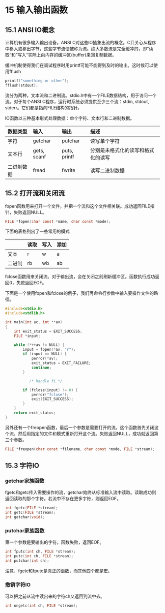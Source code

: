 # 15 输入输出函数

## 15.1 ANSI IO概念

计算机有很多输入输出设备，ANSI C对这些IO抽象出流的概念。C只关心从程序中移入或移出字节，这些字节流便被称为流。绝大多数流是完全缓冲的，即”读取“和”写入“实际上向内存的缓冲区(buffer)来回复制数据。

缓冲机制使得我们在调试程序时用printf可能不能得到及时的输出，这时候可以使用fflush

```c
printf("something or other");
fflush(stdout);
```

流分为两种，文本流和二进制流。stdio.h中有一个FILE数据结构，用于访问一个流。对于每个ANSI C程序，运行时系统必须提供至少三个流：stdin, stdout, stderr。它们都是指向FILE结构的指针。

IO函数以三种基本形式处理数据：单个字符、文本行和二进制数据。

| 数据类型  | 输入          | 输出           | 描述                |
| :---- | :---------- | :----------- | :---------------- |
| 字符    | getchar     | putchar      | 读写单个字符            |
| 文本行   | gets, scanf | puts, printf | 分别是未格式化的读写和格式化的读写 |
| 二进制数据 | fread       | fwrite       | 读写二进制数据           |

## 15.2 打开流和关闭流

fopen函数用来打开一个文件，并把一个流和这个文件相关联。成功返回FILE指针，失败返回NULL。

```c
FILE *fopen(char const *name, char const *mode);
```

下面的表格列出了一些常用的模式

|     | 读取  | 写入  | 添加  |
| :-- | :-- | :-- | :-- |
| 文本  | r   | w   | a   |
| 二进制 | rb  | wb  | ab  |

fclose函数用来关闭流。对于输出流，会在关闭之前刷新缓冲区。函数执行成功返回0，失败返回EOF。

下面是一个使用fopen和fclose的例子，我们再命令行参数中输入要操作文件的路径。

```c
#include<stdio.h>
#include<stdlib.h>

int main(int ac, int **av)
{
    int exit_status = EXIT_SUCCESS;
    FILE *input;

    while (*++av != NULL) {
        input = fopen(*av, "r");
        if (input == NULL) {
            perror(*av);
            exit_status = EXIT_FAILURE;
            continue;
        }

           /* handle fi */

        if (fclose(input) != 0) {
            perror("fclose");
            exit(EXIT_SUCCESS);
        }
    }
    return exit_status;
}
```

另外还有一个freopen函数，最后一个参数是需要打开的流。这个函数首先关闭这个流，然后用指定的文件和模式重新打开这个流。失败返回NULL，成功就返回第三个参数。

```c
FILE *freopen(char const *filename, char const *mode, FILE *stream);
```

## 15.3 字符IO

### getchar家族函数

fgetc和getc传入需要操作的流，getchar始终从标准输入流中读取。读取成功则返回读取的那个字符。若流中不存在更多字符，则返回EOF。

```c
int fgetc(FILE *stream);
int getc(FILE *stream);
int getchar(void);
```

### putchar家族函数

第一个参数是要输出的字符。函数失败，返回EOF。

```c
int fputc(int ch, FILE *stream);
int putc(int ch, FILE *stream);
int putchar(int ch);
```

注意，fgetc和fputc是真正的函数，而其他四个都是宏。

### 撤销字符IO

可以把之前从流中读出来的字符ch又返回到流中去。

```c
int ungetc(int ch, FILE *stream);
```

